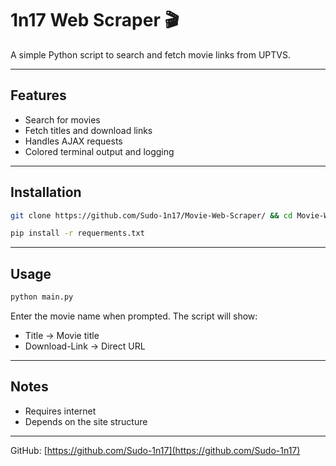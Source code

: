 # 1n17 Web Scraper 🎬

A simple Python script to search and fetch movie links from UPTVS.

---

## Features

* Search for movies
* Fetch titles and download links
* Handles AJAX requests
* Colored terminal output and logging

---

## Installation
```bash
git clone https://github.com/Sudo-1n17/Movie-Web-Scraper/ && cd Movie-Web-Scraper/
```
```bash
pip install -r requerments.txt
```

---

## Usage

```bash
python main.py
```

Enter the movie name when prompted. The script will show:

* Title -> Movie title
* Download-Link -> Direct URL

---

## Notes

* Requires internet
* Depends on the site structure

---

GitHub: [https://github.com/Sudo-1n17](https://github.com/Sudo-1n17)
